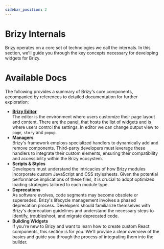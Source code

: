 ```yaml
---
sidebar_position: 2
---
```


# Brizy Internals

Brizy operates on a core set of technologies we call the internals. In this section, we'll guide you through
the key concepts necessary for developing widgets for Brizy.

# Available Docs

The following provides a summary of Brizy's core components, accompanied by references to detailed documentation for further exploration:

- [**Brizy Editor**](/docs-internals/brizy-editor/introduction)<br/>
  The editor is the environment where users customize their page layout and content. There are the panel, that hosts the list of widgets
  and is where users control the settings. In editor we can change output view to `page`, `story` and `popup`.
- **Managers** <br/>
  Brizy's framework employs specialized handlers to dynamically add and remove components. Third-party developers must leverage these handlers to integrate their custom elements, ensuring their compatibility and accessibility within the Brizy ecosystem.
- **Scripts & Styles** <br/>
  Developers must understand the intricacies of how Brizy modules incorporate custom JavaScript and CSS stylesheets. Given the potential performance implications of these files, it is crucial to adopt optimized loading strategies tailored to each module type.
- **Deprecations** <br/>
  As software evolves, code segments may become obsolete or superseded. Brizy's lifecycle management involves a phased deprecation process. Developers should familiarize themselves with Brizy's deprecation guidelines and understand the necessary steps to identify, troubleshoot, and migrate deprecated code.
- **Building Widgets** <br/>
  If you're new to Brizy and want to learn how to create custom React components, this section is for you. We'll provide a clear overview of the basics and guide you through the process of integrating them into the builder.
